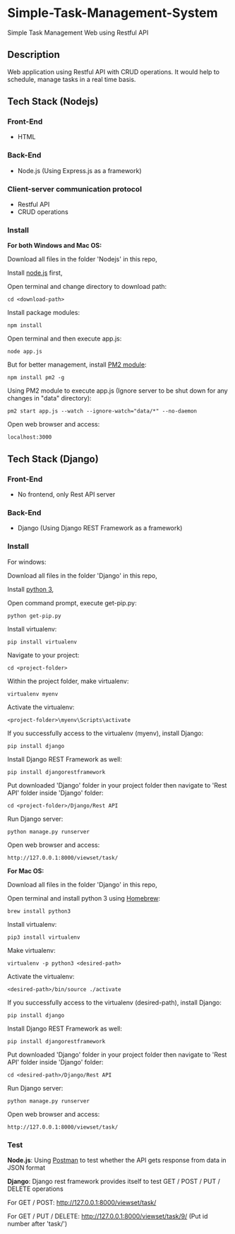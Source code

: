 # Simple-Task-Management-System
Simple Task Management Web using Restful API

## Description
Web application using Restful API with CRUD operations. It would help to schedule, manage tasks in a real time basis.

## Tech Stack (Nodejs)
### Front-End
* HTML
### Back-End
* Node.js (Using Express.js as a framework)
### Client-server communication protocol
* Restful API
* CRUD operations
### Install 
**For both Windows and Mac OS:**

Download all files in the folder 'Nodejs' in this repo,

Install [node.js](https://nodejs.org/en/download/) first,

Open terminal and change directory to download path:
```
cd <download-path>
```
Install package modules:
```
npm install
```
Open terminal and then execute app.js:
```
node app.js
```
But for better management, install [PM2 module](https://www.npmjs.com/package/pm2):
```
npm install pm2 -g
```
Using PM2 module to execute app.js (Ignore server to be shut down for any changes in "data" directory):
```
pm2 start app.js --watch --ignore-watch="data/*" --no-daemon
```
Open web browser and access:
```
localhost:3000
```
## Tech Stack (Django)
### Front-End
* No frontend, only Rest API server
### Back-End
* Django (Using Django REST Framework as a framework)
### Install
For windows:

Download all files in the folder 'Django' in this repo,

Install [python 3](https://www.python.org/downloads/),

Open command prompt, execute get-pip.py:
```
python get-pip.py
```
Install virtualenv:
```
pip install virtualenv
```
Navigate to your project:
```
cd <project-folder>
```
Within the project folder, make virtualenv:
```
virtualenv myenv
```
Activate the virtualenv:
```
<project-folder>\myenv\Scripts\activate
```
If you successfully access to the virtualenv (myenv), install Django:
```
pip install django
```
Install Django REST Framework as well:
```
pip install djangorestframework
```
Put downloaded 'Django' folder in your project folder then navigate to 'Rest API' folder inside 'Django' folder:
```
cd <project-folder>/Django/Rest API
```
Run Django server:
```
python manage.py runserver
```
Open web browser and access:
```
http://127.0.0.1:8000/viewset/task/
```

**For Mac OS:**

Download all files in the folder 'Django' in this repo,

Open terminal and install python 3 using [Homebrew](https://brew.sh/#install):
```
brew install python3
```
Install virtualenv:
```
pip3 install virtualenv
```
Make virtualenv:
```
virtualenv -p python3 <desired-path>
```
Activate the virtualenv:
```
<desired-path>/bin/source ./activate
```
If you successfully access to the virtualenv (desired-path), install Django:
```
pip install django
```
Install Django REST Framework as well:
```
pip install djangorestframework
```
Put downloaded 'Django' folder in your project folder then navigate to 'Rest API' folder inside 'Django' folder:
```
cd <desired-path>/Django/Rest API
```
Run Django server:
```
python manage.py runserver
```
Open web browser and access:
```
http://127.0.0.1:8000/viewset/task/
```

### Test
**Node.js**:
Using [Postman](https://www.postman.com/) to test whether the API gets response from data in JSON format

**Django**:
Django rest framework provides itself to test GET / POST / PUT / DELETE operations

For GET / POST:
http://127.0.0.1:8000/viewset/task/

For GET / PUT / DELETE:
http://127.0.0.1:8000/viewset/task/9/ (Put id number after 'task/')

